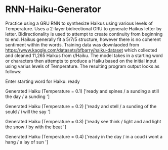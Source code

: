 # RNN-Haiku-Generator
Practice using a GRU RNN to synthesize Haikus using various levels of Temperature.
Uses a 2-layer bidirectional GRU to generate Haikus letter by letter. Bidirectionality is used to attempt to create continuity from beginning to end. 
Haikus generally fit a 5/7/5 structure, however there is no coherent sentiment within the words. Training data was downlaoded from https://www.kaggle.com/datasets/bfbarry/haiku-dataset which collected and cleaned 11,265 Haikus from r/Haiku. The model takes in a starting word or characters then attempts to produce a Haiku based on the initial input using varius levels of Temperature. 
The resulting program output looks as follows:

Enter starting word for Haiku: ready 

Generated Haiku (Temperature = 0.1)
['ready and spines / a sunding a still the day /  a sunding ']

Generated Haiku (Temperature = 0.2)
['ready and stell / a sunding of the sould / i will the say ']

Generated Haiku (Temperature = 0.3)
['ready see think / light and and light the snow /  by with the beat ']

Generated Haiku (Temperature = 0.4)
['ready in the day / in a coud i wont a hang / a lay of sun ']
